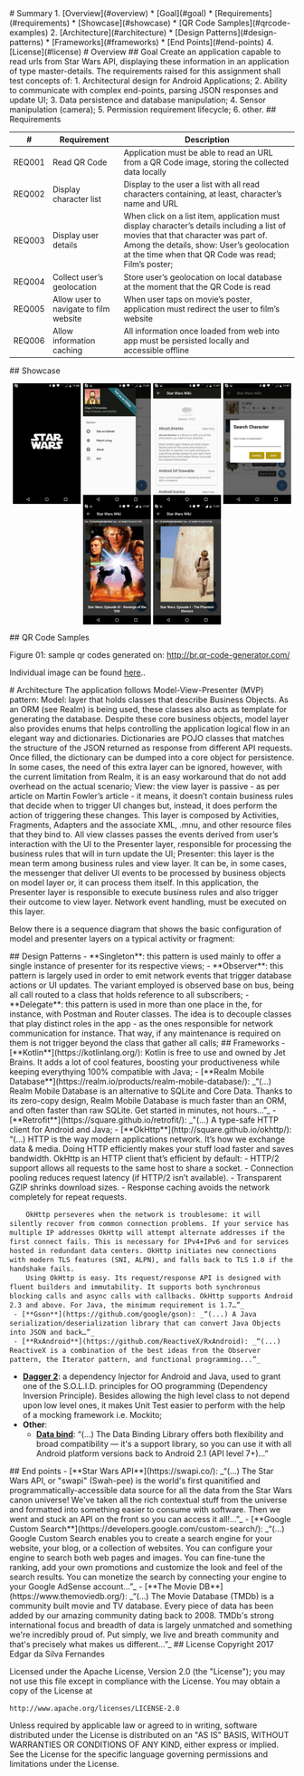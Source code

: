 <a name="summary">
# Summary
1. [Overview](#overview) 
   * [Goal](#goal) 
   * [Requirements](#requirements) 
   * [Showcase](#showcase) 
   * [QR Code Samples](#qrcode-examples) 
2. [Architecture](#architecture) 
   * [Design Patterns](#design-patterns) 
   * [Frameworks](#frameworks) 
   * [End Points](#end-points) 
4. [License](#license)


<a name="overview" />
# Overview
<a name="goal" />
## Goal
Create an application capable to read urls from Star Wars API, displaying these information in an application of type master-details. The requirements raised for this assignment shall test concepts of:
 1. Architectural design for Android Applications;
 2. Ability to communicate with complex end-points, parsing JSON responses and update UI;
 3. Data persistence and database manipulation;
 4. Sensor manipulation (camera);
 5. Permission requirement lifecycle;
 6. other.

<a name="requirements" />
## Requirements

|   #  |Requirement                            |Description                                                                                                                                                                                                                           |
|------|---------------------------------------|--------------------------------------------------------------------------------------------------------------------------------------------------------------------------------------------------------------------------------------|
|REQ001|Read QR Code                           | Application must be able to read an URL from a QR Code image, storing the collected data locally
|REQ002|Display character list                 | Display to the user a list with all read characters containing, at least, character’s name and URL
|REQ003|Display user details                   | When click on a list item, application must display character’s details including a list of movies that that character was part of. Among the details, show: User’s geolocation at the time when that QR Code was read; Film’s poster;
|REQ004|Collect user’s geolocation             | Store user’s geolocation on local database at the moment that the QR Code is read
|REQ005|Allow user to navigate to film website | When user taps on movie’s poster, application must redirect the user to film’s website
|REQ006|Allow information caching              | All information once loaded from web into app must be persisted locally and accessible offline

<a name="showcase" />
## Showcase

<p align="center">
  <img src="showcase/showcase_01.jpeg" align="center" width=120>
  <img src="showcase/showcase_02.jpeg" align="center" width=120>
  <img src="showcase/showcase_03.jpeg" align="center" width=120>
  <img src="showcase/showcase_04.jpeg" align="center" width=120>
  <img src="showcase/showcase_07.jpeg" align="center" width=120>
  <img src="showcase/showcase_08.jpeg" align="center" width=120>
</p>

<a name="qrcode-examples" />
## QR Code Samples


Figure 01: sample qr codes generated on: http://br.qr-code-generator.com/ 

Individual image can be found [here]()..

<a name="architecture" />
# Architecture
The application follows Model-View-Presenter (MVP) pattern:
Model: layer that holds classes that describe Business Objects. As an ORM (see Realm) is being used, these classes also acts as template for generating the database. Despite these core business objects, model layer also provides enums that helps controlling the application logical flow in an elegant way and dictionaries. Dictionaries are POJO classes that matches the structure of the JSON returned as response from different API requests. Once filled, the dictionary can be dumped into a core object for persistence. In some cases, the need of this extra layer can be ignored, however, with the current limitation from Realm, it is an easy workaround that do not add overhead on the actual scenario;
View: the view layer is passive - as per article on Martin Fowler’s article - it means, it doesn’t contain business rules that decide when to trigger UI changes but, instead, it does perform the action of triggering these changes. This layer is composed by Activities, Fragments, Adapters and the associate XML, .mnu, and other resource files that they bind to. All view classes passes the events derived from user’s interaction with the UI to the Presenter layer, responsible for processing the business rules that will in turn update the UI; 
Presenter: this layer is the mean term among business rules and view layer. It can be, in some cases, the messenger that deliver UI events to be processed by business objects on model layer or, it can process them itself. In this application, the Presenter layer is responsible to execute business rules and also trigger their outcome to view layer. Network event handling, must be executed on this layer.

Below there is a sequence diagram that shows the basic configuration of model and presenter layers on a typical activity or fragment:


<a name="design-patterns" />
## Design Patterns
 - **Singleton**: this pattern is used mainly to offer a single instance of presenter for its respective views;
 - **Observer**: this pattern is largely used in order to emit network events that trigger database actions or UI updates. The variant employed is observed base on bus, being all call routed to a class that holds reference to all subscribers;
 - **Delegate**: this pattern is used in more than one place in the, for instance, with Postman and Router classes. The idea is to decouple classes that play distinct roles in the app - as the ones responsible for network communication for instance. That way, if any maintenance is required on them is not trigger beyond the class that gather all calls;

<a name="frameworks" />
## Frameworks
 - [**Kotlin**](https://kotlinlang.org/): Kotlin is free to use and owned by Jet Brains. It adds a lot of cool features, boosting your productiveness while keeping everythying 100% compatible with Java;
 - [**Realm Mobile Database**](https://realm.io/products/realm-mobile-database/): _“(...) Realm Mobile Database is an alternative to SQLite and Core Data. Thanks to its zero-copy design, Realm Mobile Database is much faster than an ORM, and often faster than raw SQLite. Get started in minutes, not hours…”_
 - [**Retrofit**](https://square.github.io/retrofit/): _"(...) A type-safe HTTP client for Android and Java;
     - [**OkHttp**](http://square.github.io/okhttp/): “(...) HTTP is the way modern applications network. It’s how we exchange data & media. Doing HTTP efficiently makes your stuff load faster and saves bandwidth.
       OkHttp is an HTTP client that’s efficient by default:
          - HTTP/2 support allows all requests to the same host to share a socket.
          - Connection pooling reduces request latency (if HTTP/2 isn’t available).
          - Transparent GZIP shrinks download sizes.
          - Response caching avoids the network completely for repeat requests.
        
        OkHttp perseveres when the network is troublesome: it will silently recover from common connection problems. If your service has multiple IP addresses OkHttp will attempt alternate addresses if the first connect fails. This is necessary for IPv4+IPv6 and for services hosted in redundant data centers. OkHttp initiates new connections with modern TLS features (SNI, ALPN), and falls back to TLS 1.0 if the handshake fails.
        Using OkHttp is easy. Its request/response API is designed with fluent builders and immutability. It supports both synchronous blocking calls and async calls with callbacks. OkHttp supports Android 2.3 and above. For Java, the minimum requirement is 1.7…”_
     - [**Gson**](https://github.com/google/gson): _“(...) A Java serialization/deserialization library that can convert Java Objects into JSON and back…”_
     - [**RxAndroid**](https://github.com/ReactiveX/RxAndroid): _“(...) ReactiveX is a combination of the best ideas from the Observer pattern, the Iterator pattern, and functional programming...”_
 - [**Dagger 2**](https://google.github.io/dagger/): a dependency Injector for Android and Java, used to grant one of the S.O.L.I.D. principles for OO programming (Dependency Inversion Principle). Besides allowing the high level class to not depend upon low level ones, it makes Unit Test easier to perform with the help of a mocking framework i.e. Mockito;
 - **Other**:
     - [**Data bind**](https://developer.android.com/topic/libraries/data-binding/index.html): “(...) The Data Binding Library offers both flexibility and broad compatibility — it's a support library, so you can use it with all Android platform versions back to Android 2.1 (API level 7+)...”

<a name="end-points" />
## End points
 - [**Star Wars API**](https://swapi.co/): _“(...) The Star Wars API, or "swapi" (Swah-pee) is the world's first quanitified and programmatically-accessible data source for all the data from the Star Wars canon universe! We've taken all the rich contextual stuff from the universe and formatted into something easier to consume with software. Then we went and stuck an API on the front so you can access it all!...”_
 - [**Google Custom Search**](https://developers.google.com/custom-search/): _“(...) Google Custom Search enables you to create a search engine for your website, your blog, or a collection of websites. You can configure your engine to search both web pages and images. You can fine-tune the ranking, add your own promotions and customize the look and feel of the search results. You can monetize the search by connecting your engine to your Google AdSense account…”_
 - [**The Movie DB**](https://www.themoviedb.org/): _“(...) The Movie Database (TMDb) is a community built movie and TV database. Every piece of data has been added by our amazing community dating back to 2008. TMDb's strong international focus and breadth of data is largely unmatched and something we're incredibly proud of. Put simply, we live and breath community and that's precisely what makes us different…”_

<a name="license" />
## License
Copyright 2017 Edgar da Silva Fernandes

Licensed under the Apache License, Version 2.0 (the "License");
you may not use this file except in compliance with the License.
You may obtain a copy of the License at

    http://www.apache.org/licenses/LICENSE-2.0

Unless required by applicable law or agreed to in writing, software
distributed under the License is distributed on an "AS IS" BASIS,
WITHOUT WARRANTIES OR CONDITIONS OF ANY KIND, either express or implied.
See the License for the specific language governing permissions and
limitations under the License.

